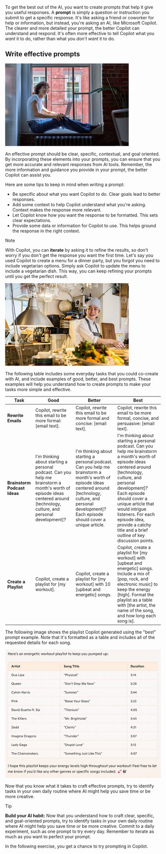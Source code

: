 To get the best out of the AI, you want to create prompts that help it give you useful responses. A **prompt** is simply a question or instruction you submit to get a specific response. It's like asking a friend or coworker for help or information, but instead, you're asking an AI, like Microsoft Copilot. The clearer and more detailed your prompt, the better Copilot can understand and respond. It's often more effective to tell Copilot what you *want* it to do, rather than what you *don't want* it to do.

## Write effective prompts

![Image of person working on a laptop.](../media/03-write-prompt.jpg)

An effective prompt should be clear, specific, contextual, and goal oriented. By incorporating these elements into your prompts, you can ensure that you get more accurate and relevant responses from AI tools. Remember, the more information and guidance you provide in your prompt, the better Copilot can assist you.

Here are some tips to keep in mind when writing a prompt:

- Be specific about what you want Copilot to do. Clear goals lead to better responses.
- Add some context to help Copilot understand what you're asking. Context makes the response more relevant.
- Let Copilot know how you want the response to be formatted. This sets clear expectations.
- Provide some data or information for Copilot to use. This helps ground the response in the right context.

> [!NOTE]
> With Copilot, you can **iterate** by asking it to refine the results, so don't worry if you don't get the response you want the first time. Let's say you used Copilot to create a menu for a dinner party, but you forgot you need to include vegetarian options. Simply ask Copilot to update the menu to include a vegetarian dish. This way, you can keep refining your prompts until you get the perfect result.
>
> ![Image of person cooking in a kitchen.](../media/03-food.jpg)

The following table includes some everyday tasks that you could co-create with AI, and include examples of good, better, and best prompts. These examples will help you understand how to create prompts to make your tasks more simple and effective.

| Task | Good | Better | Best |
|----------------|------|--------|------|
| **Rewrite Emails** | Copilot, rewrite this email to be more formal: [email text]. | Copilot, rewrite this email to be more formal and concise: [email text]. | Copilot, rewrite this email to be more formal, concise, and persuasive: [email text]. |
| **Brainstorm Podcast Ideas** | I'm thinking about starting a personal podcast. Can you help me brainstorm a month's worth of episode ideas centered around [technology, culture, and personal development]? | I'm thinking about starting a personal podcast. Can you help me brainstorm a month's worth of episode ideas centered around [technology, culture, and personal development]? Each episode should cover a unique article. | I'm thinking about starting a personal podcast. Can you help me brainstorm a month's worth of episode ideas centered around [technology, culture, and personal development]? Each episode should cover a unique article that would intrigue listeners. For each episode idea, provide a catchy title and a brief outline of key discussion points. |
| **Create a Playlist** | Copilot, create a playlist for [my workout]. | Copilot, create a playlist for [my workout] with 10 [upbeat and energetic] songs. | Copilot, create a playlist for [my workout] with [upbeat and energetic] songs. Include a mix of [pop, rock, and electronic music] to keep the energy [high]. Format the playlist as a table with [the artist, the name of the song, and how long each song is]. |

The following image shows the playlist Copilot generated using the "best" prompt example. Note that it's formatted as a table and includes all of the requested details for each song.  

![Copilot-generated playlist of 10 songs.](../media/03-playlist.jpg)

Now that you know what it takes to craft effective prompts, try to identify tasks in your own daily routine where AI might help you save time or be more creative.

> [!TIP] 
> **Build your AI habit:**
> Now that you understand how to craft clear, specific, and goal-oriented prompts, try to identify tasks in your own daily routine where AI might help you save time or be more creative. Commit to a daily experiment, such as one prompt to try every day. Remember to iterate as much as you want to perfect your prompt.

In the following exercise, you get a chance to try prompting in Copilot.
